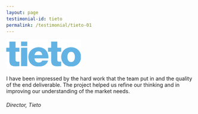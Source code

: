 ```yaml
---
layout: page
testimonial-id: tieto
permalink: /testimonial/tieto-01
---
```


![Tieto](/images/brand-logos/Tieto.png)

I have been impressed by the hard work that the team put in and the quality of the end deliverable. The project helped us refine our thinking and in improving our understanding of the market needs.

###### Director, Tieto
